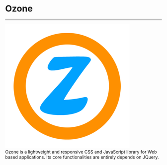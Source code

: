 # Ozone
<hr>
<img src="https://github.com/AuroraSoftwares/Ozone/blob/main/images/Ozone.png?raw=true">
<br>
Ozone is a lightweight and responsive CSS and JavaScript library for Web based applications. Its core functionalities are entirely depends on JQuery.
